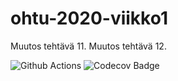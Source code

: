# ohtu-2020-viikko1

Muutos tehtävä 11.
Muutos tehtävä 12.

![Github Actions](https://github.com/H4m5t3r/ohtu-2020-viikko1/workflows/Java%20CI%20with%20Gradle/badge.svg) ![Codecov Badge](https://codecov.io/gh/H4m5t3r/ohtu-2020-viikko1/branch/master/graph/badge.svg)
